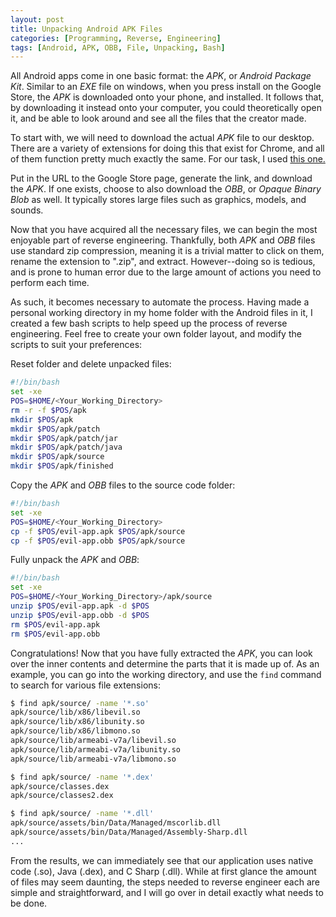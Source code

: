 ```yaml
---
layout: post
title: Unpacking Android APK Files
categories: [Programming, Reverse, Engineering]
tags: [Android, APK, OBB, File, Unpacking, Bash]
---
```


  All Android apps come in one basic format: the *APK*, or *Android Package Kit*. Similar to an *EXE* file on windows, when you press install on the Google Store, the *APK* is downloaded onto your phone, and installed. It follows that, by downloading it instead onto your computer, you could theoretically open it, and be able to look around and see all the files that the creator made.

 To start with, we will need to download the actual *APK* file to our desktop. There are a variety of extensions for doing this that exist for Chrome, and all of them function pretty much exactly the same. For our task, I used [this one.](https://chrome.google.com/webstore/detail/apk-downloader/idkigghdjmipnppaeahkpcoaiphjdccm?hl=en) 

 Put in the URL to the Google Store page, generate the link, and download the *APK*. If one exists, choose to also download the *OBB*, or *Opaque Binary Blob*  as well. It typically stores large files such as graphics, models, and sounds.

 Now that you have acquired all the necessary files, we can begin the most enjoyable part of reverse engineering. Thankfully, both *APK* and *OBB* files use standard zip compression, meaning it is a trivial matter to click on them, rename the extension to ".zip", and extract. However--doing so is tedious, and is prone to human error due to the large amount of actions you need to perform each time. 

 As such, it becomes necessary to automate the process. Having made a personal working directory in my home folder with the Android files in it, I created a few bash scripts to help speed up the process of reverse engineering. Feel free to create your own folder layout, and modify the scripts to suit your preferences:

 Reset folder and delete unpacked files:
```bash
#!/bin/bash
set -xe
POS=$HOME/<Your_Working_Directory>
rm -r -f $POS/apk
mkdir $POS/apk
mkdir $POS/apk/patch
mkdir $POS/apk/patch/jar
mkdir $POS/apk/patch/java
mkdir $POS/apk/source
mkdir $POS/apk/finished
```

 Copy the *APK* and *OBB* files to the source code folder:
```bash
#!/bin/bash
set -xe
POS=$HOME/<Your_Working_Directory>
cp -f $POS/evil-app.apk $POS/apk/source
cp -f $POS/evil-app.obb $POS/apk/source
```

 Fully unpack the *APK* and *OBB*:
```bash
#!/bin/bash
set -xe
POS=$HOME/<Your_Working_Directory>/apk/source
unzip $POS/evil-app.apk -d $POS
unzip $POS/evil-app.obb -d $POS
rm $POS/evil-app.apk
rm $POS/evil-app.obb
```

 Congratulations! Now that you have fully extracted the *APK*, you can look over the inner contents and determine the parts that it is made up of. As an example, you can go into the working directory, and use the `find` command to search for various file extensions:

```bash
$ find apk/source/ -name '*.so'
apk/source/lib/x86/libevil.so
apk/source/lib/x86/libunity.so
apk/source/lib/x86/libmono.so
apk/source/lib/armeabi-v7a/libevil.so
apk/source/lib/armeabi-v7a/libunity.so
apk/source/lib/armeabi-v7a/libmono.so

$ find apk/source/ -name '*.dex'
apk/source/classes.dex
apk/source/classes2.dex

$ find apk/source/ -name '*.dll'
apk/source/assets/bin/Data/Managed/mscorlib.dll
apk/source/assets/bin/Data/Managed/Assembly-Sharp.dll
...

```
 From the results, we can immediately see that our application uses native code (.so), Java (.dex), and C Sharp (.dll). While at first glance the amount of files may seem daunting, the steps needed to reverse engineer each are simple and straightforward, and I will go over in detail exactly what needs to be done.

